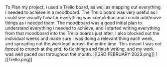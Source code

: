 To Plan my project, i used a Trello board, as well as mapping out everything I needed to achieve in a moodboard.
The Trello board was very useful as i could see visually how far everything was completion and i could add/move things as i needed them.
The moodboard was a good initial plan to understand everything i needed to achieve, and i started writing everything from that moodboard into the Trello boards just after.
I also blocked out the individual weeks and made sure I was doing a relevant thing each week, and spreading out the workload across the entire time. This meant I was not forced to crunch at the end, to fix things and finish writing, and my work was well paced out throughout the month.
![[3RD FEBRUARY 2023.png]]
![[Trello.png]]